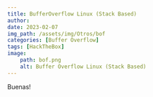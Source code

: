 ```yaml
---
title: BufferOverflow Linux (Stack Based)
author: 
date: 2023-02-07
img_path: /assets/img/Otros/bof
categories: [Buffer Overflow]
tags: [HackTheBox]
image:
    path: bof.png
    alt: Buffer Overflow Linux (Stack Based)
---
```


Buenas! 